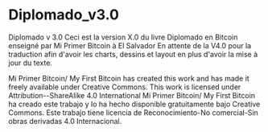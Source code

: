 # Diplomado_v3.0
Diplomado v 3.0
Ceci est la version X.0 du livre Diplomado en Bitcoin enseigné par Mi Primer Bitcoin à El Salvador
En attente de la V4.0 pour la traduction afin d'avoir les charts, dessins et layout en plus d'avoir la mise à jour du texte.


Mi Primer Bitcoin/ My First Bitcoin has created this work and has made it freely available under Creative Commons. This work is licensed under Attribution--ShareAlike 4.0 International
Mi Primer Bitcoin/ My First Bitcoin ha creado este trabajo y lo ha hecho disponible gratuitamente bajo Creative Commons. Este trabajo tiene licencia de Reconocimiento-No comercial-Sin obras derivadas 4.0 Internacional.
